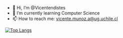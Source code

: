 - 👋 Hi, I’m @Vicentendistes
- 🌱 I’m currently learning Computer Science
- 📫 How to reach me: vicente.munoz.a@ug.uchile.cl

<!---
Vicentendistes/Vicentendistes is a ✨ special ✨ repository because its `README.md` (this file) appears on your GitHub profile.
You can click the Preview link to take a look at your changes.
--->
[![Top Langs](https://github-readme-stats.vercel.app/api/top-langs/?username=Vicentendistes&layout=compact&theme=yeblu)](https://github.com/Vicentendiste/github-readme-stats)
